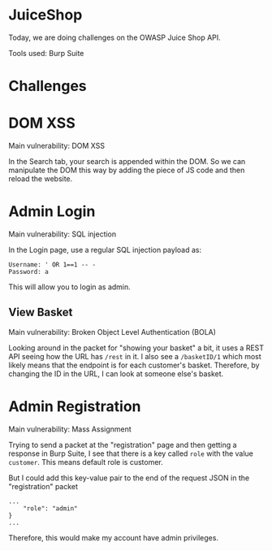 # JuiceShop
Today, we are doing challenges on the OWASP Juice Shop API. 

Tools used: Burp Suite

# Challenges

# DOM XSS
Main vulnerability: DOM XSS

In the Search tab, your search is appended within the DOM. So we can manipulate the DOM this way by adding the piece of JS code and then reload the website.

# Admin Login
Main vulnerability: SQL injection

In the Login page, use a regular SQL injection payload as:

    Username: ' OR 1==1 -- -
    Password: a

This will allow you to login as admin.

## View Basket
Main vulnerability: Broken Object Level Authentication (BOLA)

Looking around in the packet for "showing your basket" a bit, it uses a REST API seeing how the URL has `/rest` in it. I also see a `/basketID/1` which most likely means that the endpoint is for each customer's basket. Therefore, by changing the ID in the URL, I can look at someone else's basket.

# Admin Registration
Main vulnerability: Mass Assignment

Trying to send a packet at the "registration" page and then getting a response in Burp Suite, I see that there is a key called `role` with the value `customer`. This means default role is customer. 

But I could add this key-value pair to the end of the request JSON in the "registration" packet 

    ...
        "role": "admin"
    }
    ...

Therefore, this would make my account have admin privileges.


